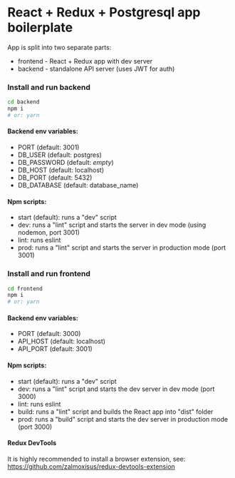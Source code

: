 # React + Redux + Postgresql app boilerplate

App is split into two separate parts:

- frontend - React + Redux app with dev server
- backend - standalone API server (uses JWT for auth)

### Install and run backend
```bash
cd backend
npm i
# or: yarn
```

#### Backend env variables:
- PORT (default: 3001)
- DB_USER (default: postgres)
- DB_PASSWORD (default: _empty_)
- DB_HOST (default: localhost)
- DB_PORT (default: 5432)
- DB_DATABASE (default: database_name)

#### Npm scripts:
- start (default): runs a "dev" script
- dev: runs a "lint" script and starts the server in dev mode (using nodemon, port 3001)
- lint: runs eslint    
- prod: runs a "lint" script and starts the server in production mode (port 3001)


### Install and run frontend
```bash
cd frontend
npm i
# or: yarn
```

#### Backend env variables:
- PORT (default: 3000)
- API_HOST (default: localhost)
- API_PORT (default: 3001)

#### Npm scripts:
- start (default): runs a "dev" script
- dev: runs a "lint" script and starts the dev server in dev mode (port 3000)
- lint: runs eslint
- build: runs a "lint" script and builds the React app into "dist" folder
- prod: runs a "build" script and starts the dev server in production mode (port 3000)

#### Redux DevTools
It is highly recommended to install a browser extension, see: https://github.com/zalmoxisus/redux-devtools-extension
